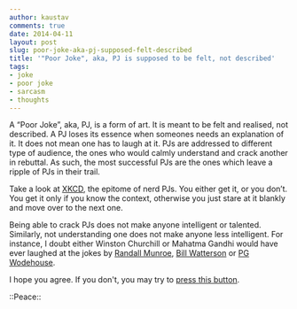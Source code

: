 ```yaml
---
author: kaustav
comments: true
date: 2014-04-11
layout: post
slug: poor-joke-aka-pj-supposed-felt-described
title: '"Poor Joke", aka, PJ is supposed to be felt, not described'
tags:
- joke
- poor joke
- sarcasm
- thoughts
---
```


A “Poor Joke”, aka, PJ, is a form of art. It is meant to be felt and realised, not described. A PJ loses its essence when someones needs an explanation of it. It does not mean one has to laugh at it. PJs are addressed to different type of audience, the ones who would calmly understand and crack another in rebuttal. As such, the most successful PJs are the ones which leave a ripple of PJs in their trail.

Take a look at [XKCD](http://xkcd.net), the epitome of nerd PJs. You either get it, or you don’t. You get it only if you know the context, otherwise you just stare at it blankly and move over to the next one.

Being able to crack PJs does not make anyone intelligent or talented. Similarly, not understanding one does not make anyone less intelligent. For instance, I doubt either Winston Churchill or Mahatma Gandhi would have ever laughed at the jokes by [Randall Munroe](https://xkcd.com/about/), [Bill Watterson](http://en.wikipedia.org/wiki/Bill_Watterson) or [PG Wodehouse](http://en.wikipedia.org/wiki/P._G._Wodehouse).

I hope you agree. If you don't, you may try to [press this button](http://9gag.com/gag/5038938).

::Peace::
